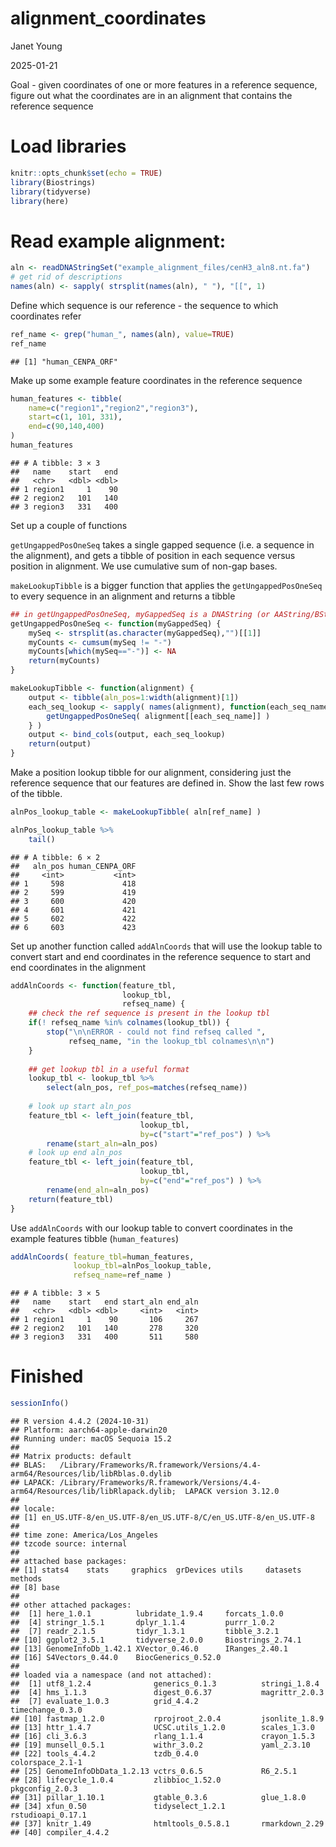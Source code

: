 alignment_coordinates
================
Janet Young

2025-01-21

Goal - given coordinates of one or more features in a reference
sequence, figure out what the coordinates are in an alignment that
contains the reference sequence

# Load libraries

``` r
knitr::opts_chunk$set(echo = TRUE)
library(Biostrings)
library(tidyverse)
library(here)
```

# Read example alignment:

``` r
aln <- readDNAStringSet("example_alignment_files/cenH3_aln8.nt.fa")
# get rid of descriptions
names(aln) <- sapply( strsplit(names(aln), " "), "[[", 1)
```

Define which sequence is our reference - the sequence to which
coordinates refer

``` r
ref_name <- grep("human_", names(aln), value=TRUE)
ref_name
```

    ## [1] "human_CENPA_ORF"

Make up some example feature coordinates in the reference sequence

``` r
human_features <- tibble(
    name=c("region1","region2","region3"),
    start=c(1, 101, 331),
    end=c(90,140,400)
) 
human_features
```

    ## # A tibble: 3 × 3
    ##   name    start   end
    ##   <chr>   <dbl> <dbl>
    ## 1 region1     1    90
    ## 2 region2   101   140
    ## 3 region3   331   400

Set up a couple of functions

`getUngappedPosOneSeq` takes a single gapped sequence (i.e. a sequence
in the alignment), and gets a tibble of position in each sequence versus
position in alignment. We use cumulative sum of non-gap bases.

`makeLookupTibble` is a bigger function that applies the
`getUngappedPosOneSeq` to every sequence in an alignment and returns a
tibble

``` r
## in getUngappedPosOneSeq, myGappedSeq is a DNAString (or AAString/BString, etc)
getUngappedPosOneSeq <- function(myGappedSeq) {
    mySeq <- strsplit(as.character(myGappedSeq),"")[[1]]
    myCounts <- cumsum(mySeq != "-")
    myCounts[which(mySeq=="-")] <- NA
    return(myCounts)
}

makeLookupTibble <- function(alignment) {
    output <- tibble(aln_pos=1:width(alignment)[1])
    each_seq_lookup <- sapply( names(alignment), function(each_seq_name) {
        getUngappedPosOneSeq( alignment[[each_seq_name]] )
    } ) 
    output <- bind_cols(output, each_seq_lookup)
    return(output)
}
```

Make a position lookup tibble for our alignment, considering just the
reference sequence that our features are defined in. Show the last few
rows of the tibble.

``` r
alnPos_lookup_table <- makeLookupTibble( aln[ref_name] )

alnPos_lookup_table %>% 
    tail()
```

    ## # A tibble: 6 × 2
    ##   aln_pos human_CENPA_ORF
    ##     <int>           <int>
    ## 1     598             418
    ## 2     599             419
    ## 3     600             420
    ## 4     601             421
    ## 5     602             422
    ## 6     603             423

Set up another function called `addAlnCoords` that will use the lookup
table to convert start and end coordinates in the reference sequence to
start and end coordinates in the alignment

``` r
addAlnCoords <- function(feature_tbl,
                         lookup_tbl, 
                         refseq_name) {
    ## check the ref sequence is present in the lookup tbl
    if(! refseq_name %in% colnames(lookup_tbl)) {
        stop("\n\nERROR - could not find refseq called ",
             refseq_name, "in the lookup_tbl colnames\n\n")
    }
    
    ## get lookup tbl in a useful format
    lookup_tbl <- lookup_tbl %>% 
        select(aln_pos, ref_pos=matches(refseq_name))
    
    # look up start aln_pos
    feature_tbl <- left_join(feature_tbl,
                             lookup_tbl,
                             by=c("start"="ref_pos") ) %>% 
        rename(start_aln=aln_pos)
    # look up end aln_pos
    feature_tbl <- left_join(feature_tbl,
                             lookup_tbl,
                             by=c("end"="ref_pos") ) %>% 
        rename(end_aln=aln_pos)
    return(feature_tbl)
}
```

Use `addAlnCoords` with our lookup table to convert coordinates in the
example features tibble (`human_features`)

``` r
addAlnCoords( feature_tbl=human_features, 
              lookup_tbl=alnPos_lookup_table, 
              refseq_name=ref_name )
```

    ## # A tibble: 3 × 5
    ##   name    start   end start_aln end_aln
    ##   <chr>   <dbl> <dbl>     <int>   <int>
    ## 1 region1     1    90       106     267
    ## 2 region2   101   140       278     320
    ## 3 region3   331   400       511     580

# Finished

``` r
sessionInfo()
```

    ## R version 4.4.2 (2024-10-31)
    ## Platform: aarch64-apple-darwin20
    ## Running under: macOS Sequoia 15.2
    ## 
    ## Matrix products: default
    ## BLAS:   /Library/Frameworks/R.framework/Versions/4.4-arm64/Resources/lib/libRblas.0.dylib 
    ## LAPACK: /Library/Frameworks/R.framework/Versions/4.4-arm64/Resources/lib/libRlapack.dylib;  LAPACK version 3.12.0
    ## 
    ## locale:
    ## [1] en_US.UTF-8/en_US.UTF-8/en_US.UTF-8/C/en_US.UTF-8/en_US.UTF-8
    ## 
    ## time zone: America/Los_Angeles
    ## tzcode source: internal
    ## 
    ## attached base packages:
    ## [1] stats4    stats     graphics  grDevices utils     datasets  methods  
    ## [8] base     
    ## 
    ## other attached packages:
    ##  [1] here_1.0.1          lubridate_1.9.4     forcats_1.0.0      
    ##  [4] stringr_1.5.1       dplyr_1.1.4         purrr_1.0.2        
    ##  [7] readr_2.1.5         tidyr_1.3.1         tibble_3.2.1       
    ## [10] ggplot2_3.5.1       tidyverse_2.0.0     Biostrings_2.74.1  
    ## [13] GenomeInfoDb_1.42.1 XVector_0.46.0      IRanges_2.40.1     
    ## [16] S4Vectors_0.44.0    BiocGenerics_0.52.0
    ## 
    ## loaded via a namespace (and not attached):
    ##  [1] utf8_1.2.4              generics_0.1.3          stringi_1.8.4          
    ##  [4] hms_1.1.3               digest_0.6.37           magrittr_2.0.3         
    ##  [7] evaluate_1.0.3          grid_4.4.2              timechange_0.3.0       
    ## [10] fastmap_1.2.0           rprojroot_2.0.4         jsonlite_1.8.9         
    ## [13] httr_1.4.7              UCSC.utils_1.2.0        scales_1.3.0           
    ## [16] cli_3.6.3               rlang_1.1.4             crayon_1.5.3           
    ## [19] munsell_0.5.1           withr_3.0.2             yaml_2.3.10            
    ## [22] tools_4.4.2             tzdb_0.4.0              colorspace_2.1-1       
    ## [25] GenomeInfoDbData_1.2.13 vctrs_0.6.5             R6_2.5.1               
    ## [28] lifecycle_1.0.4         zlibbioc_1.52.0         pkgconfig_2.0.3        
    ## [31] pillar_1.10.1           gtable_0.3.6            glue_1.8.0             
    ## [34] xfun_0.50               tidyselect_1.2.1        rstudioapi_0.17.1      
    ## [37] knitr_1.49              htmltools_0.5.8.1       rmarkdown_2.29         
    ## [40] compiler_4.4.2
